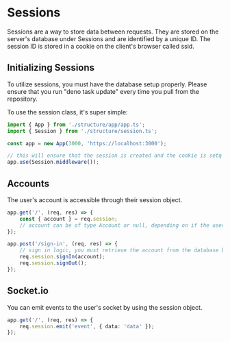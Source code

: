 # Sessions
Sessions are a way to store data between requests. They are stored on the server's database under Sessions and are identified by a unique ID. The session ID is stored in a cookie on the client's browser called ssid.

## Initializing Sessions
To utilize sessions, you must have the database setup properly. Please ensure that you run "deno task update" every time you pull from the repository.

To use the session class, it's super simple:
```typescript runnable
import { App } from './structure/app/app.ts';
import { Session } from './structure/session.ts';

const app = new App(3000, 'https://localhost:3000');

// this will ensure that the session is created and the cookie is setq  
app.use(Session.middleware());
```

## Accounts
The user's account is accessible through their session object.

```typescript runnable
app.get('/', (req, res) => {
    const { account } = req.session;
    // account can be of type Account or null, depending on if the user is logged in
});

app.post('/sign-in', (req, res) => {
    // sign in logic, you must retrieve the account from the database before signing in
    req.session.signIn(account);
    req.session.signOut();
});
```

## Socket.io
You can emit events to the user's socket by using the session object.

```typescript runnable
app.get('/', (req, res) => {
    req.session.emit('event', { data: 'data' });
});
```